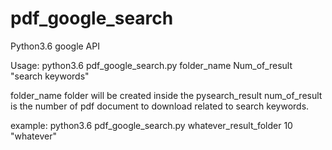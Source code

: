 # pdf_google_search

Python3.6
google API



Usage:
python3.6 pdf_google_search.py folder_name Num_of_result "search keywords"

folder_name folder will be created inside the pysearch_result
num_of_result is the number of pdf document to download related to search keywords.


example: 
  python3.6 pdf_google_search.py whatever_result_folder 10 "whatever"
  
  
